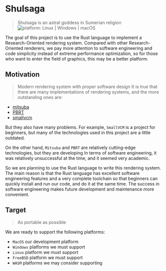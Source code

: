 # Shulsaga
>  Shulsaga is an astral goddess in Sumerian religion
![platform: Linux | Windows | macOS](https://img.shields.io/badge/platform-Linux%20%7C%20Windows%20%7C%20macOS-lightgrey)

The goal of this project is to use the Rust language to implement a Research-Oriented rendering system. Compared with other Research-Oriented renderers, we pay more attention to software engineering and code simplicity instead of extreme performance optimization, so for those who want to enter the field of graphics, this may be a better platform.

## Motivation
> Modern rendering system with proper software design
It is true that there are many implementations of rendering systems, and the more outstanding ones are:

- [mitsuba](https://www.mitsuba-renderer.org/)
- [PBRT](https://pbr-book.org/)
- [smallvcm](http://www.smallvcm.com/)

But they also have many problems. For example, `SmallVCM` is a project for beginners, but many of the technologies used in this project are a little outdated. 

On the other hand, `Mitsuba` and `PBRT` are relatively cutting-edge technologies, but they are developing In terms of software engineering, it was relatively unsuccessful at the time, and it seemed very academic.

So we are planning to use the Rust language to write this rendering system. The main reason is that the Rust language has excellent software engineering features and a very complete toolchain so that beginners can quickly install and run our code, and do it at the same time. The success in software engineering makes future development and maintenance more convenient.

## Target
> As portable as possible

We are ready to support the following platforms:

- `MacOS` our development platform
- `Windows` platforms we must support
- `Linux` platform we must support
- `FreeBSD` platform we must support
- `WASM` platforms we may consider supporting
